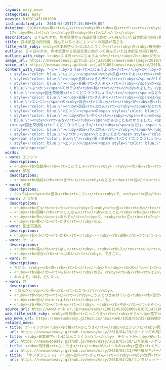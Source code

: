 ```yaml
---
layout: easy_news
categories: easy
newsid: k10011451601000
last_modified_at: '2018-05-25T17:15:00+09:00'
datetime: 2018<ruby>年<rt>ねん</rt></ruby>05<ruby>月<rt>がつ</rt></ruby>25<ruby>日<rt>にち</rt></ruby>
  17<ruby>時<rt>じ</rt></ruby>15<ruby>分<rt>ふん</rt></ruby>
description: ２４日の夕方、熊本空港から羽田空港に向かって飛んでいた日本航空の飛行機が、エンジンの具合が悪くなって熊本空港に戻りました。
title: 日本航空の飛行機　飛んでいるときにエンジンの部品が落ちる
title_with_ruby: <ruby>日本航空<rt>にほんこうくう</rt></ruby>の<ruby>飛行機<rt>ひこうき</rt></ruby>　<ruby>飛<rt>と</rt></ruby>んでいるときにエンジンの<ruby>部品<rt>ぶひん</rt></ruby>が<ruby>落<rt>お</rt></ruby>ちる
outline: ２４日の夕方、熊本空港から羽田空港に向かって飛んでいた日本航空の飛行機が、エンジンの具合が悪くなって熊本空港に戻りました。
outline_with_ruby: <ruby>２４日<rt>にじゅうよっか</rt></ruby>の<ruby>夕方<rt>ゆうがた</rt></ruby>、<ruby>熊本<rt>くまもと</rt></ruby><ruby>空港<rt>くうこう</rt></ruby>から<ruby>羽田<rt>はねだ</rt></ruby><ruby>空港<rt>くうこう</rt></ruby>に<ruby>向<rt>む</rt></ruby>かって<ruby>飛<rt>と</rt></ruby>んでいた<ruby>日本航空<rt>にほんこうくう</rt></ruby>の<ruby>飛行機<rt>ひこうき</rt></ruby>が、エンジンの<ruby>具合<rt>ぐあい</rt></ruby>が<ruby>悪<rt>わる</rt></ruby>くなって<ruby>熊本<rt>くまもと</rt></ruby><ruby>空港<rt>くうこう</rt></ruby>に<ruby>戻<rt>もど</rt></ruby>りました。
image_url: https://newswebeasy.github.io/ja201805/news/web/image/2018/05/25/K10011451601_1805250510_1805250513_01_03.jpg
voice_url: https://newswebeasy.github.io/ja201805/news/easy/voice/2018/05/25/k10011451601000.mp4
content_with_ruby: "<p><ruby>２４日<rt>にじゅうよっか</rt></ruby>の<ruby>夕方<rt>ゆうがた</rt></ruby>、<ruby>熊本<rt>くまもと</rt></ruby><ruby>空港<rt>くうこう</rt></ruby>から<ruby>羽田<rt>はねだ</rt></ruby><ruby>空港<rt>くうこう</rt></ruby>に<ruby>向<rt>む</rt></ruby>かって<ruby>飛<rt>と</rt></ruby>んでいた<ruby>日本航空<rt>にほんこうくう</rt></ruby>の<ruby>飛行機<rt>ひこうき</rt></ruby>が、<span\
  \ style=\"color: blue;\">エンジン</span>の<ruby>具合<rt>ぐあい</rt></ruby>が<ruby>悪<rt>わる</rt></ruby>くなって<ruby>熊本<rt>くまもと</rt></ruby><ruby>空港<rt>くうこう</rt></ruby>に<ruby>戻<rt>もど</rt></ruby>りました。<ruby>熊本<rt>くまもと</rt></ruby><ruby>空港<rt>くうこう</rt></ruby>の<ruby>近<rt>ちか</rt></ruby>くでは、<ruby>小<rt>ちい</rt></ruby>さな<span\
  \ style=\"color: blue;\"><ruby>金属<rt>きんぞく</rt></ruby></span>が１０の<ruby>場所<rt>ばしょ</rt></ruby>に<ruby>落<rt>お</rt></ruby>ちていました。<ruby>熊本県<rt>くまもとけん</rt></ruby><ruby>益城<rt>ましき</rt></ruby><ruby>町<rt>まち</rt></ruby>の<ruby>病院<rt>びょういん</rt></ruby>では、<ruby>窓<rt>まど</rt></ruby>に<span\
  \ style=\"color: blue;\"><ruby>金属<rt>きんぞく</rt></ruby></span>が<span style=\"color:\
  \ blue;\">ぶつかっ</span>てガラスが<ruby>割<rt>わ</rt></ruby>れました。</p>\n<p><span style=\"color:\
  \ blue;\"><ruby>国土交通省<rt>こくどこうつうしょう</rt></ruby></span>などが<ruby>調<rt>しら</rt></ruby>べると、<ruby>落<rt>お</rt></ruby>ちていた<span\
  \ style=\"color: blue;\"><ruby>金属<rt>きんぞく</rt></ruby></span>は<span style=\"color:\
  \ blue;\">エンジン</span>の<ruby>具合<rt>ぐあい</rt></ruby>が<ruby>悪<rt>わる</rt></ruby>くなった<ruby>日本航空<rt>にほんこうくう</rt></ruby>の<ruby>飛行機<rt>ひこうき</rt></ruby>の<span\
  \ style=\"color: blue;\"><ruby>部品<rt>ぶひん</rt></ruby></span>だとわかりました。そして、この<ruby>飛行機<rt>ひこうき</rt></ruby>の<span\
  \ style=\"color: blue;\">エンジン</span>の<span style=\"color: blue;\">ケース</span>に<span\
  \ style=\"color: blue;\"><ruby>約<rt>やく</rt></ruby></span>９ｃｍの<span style=\"color:\
  \ blue;\"><ruby>穴<rt>あな</rt></ruby></span>があることもわかりました。<span style=\"color: blue;\"\
  ><ruby>国土交通省<rt>こくどこうつうしょう</rt></ruby></span>などは、<span style=\"color: blue;\">エンジン</span>の<span\
  \ style=\"color: blue;\"><ruby>部品<rt>ぶひん</rt></ruby></span>が<ruby>壊<rt>こわ</rt></ruby>れて<span\
  \ style=\"color: blue;\">ぶつかっ</span>たときにできた<span style=\"color: blue;\"><ruby>穴<rt>あな</rt></ruby></span>だと<ruby>考<rt>かんが</rt></ruby>えています。</p>\n\
  <p><span style=\"color: blue;\"><ruby>国土交通省<rt>こくどこうつうしょう</rt></ruby></span>は、<ruby>大<rt>おお</rt></ruby>きな<ruby>事故<rt>じこ</rt></ruby>になったかもしれないと<ruby>考<rt>かんが</rt></ruby>えて、<span\
  \ style=\"color: blue;\">エンジン</span>の<span style=\"color: blue;\"><ruby>部品<rt>ぶひん</rt></ruby></span>が<ruby>壊<rt>こわ</rt></ruby>れた<ruby>原因<rt>げんいん</rt></ruby>などを<ruby>調<rt>しら</rt></ruby>べています。</p>\n\
  <p></p>\n<p></p>"
words:
- word: エンジン
  descriptions:
  - <ruby><rb>自動車</rb><rt>じどうしゃ</rt></ruby>・<ruby><rb>船</rb><rt>ふね</rt></ruby>・<ruby><rb>飛行機</rb><rt>ひこうき</rt></ruby>などを<ruby><rb>動</rb><rt>うご</rt></ruby>かす<ruby><rb>力</rb><rt>ちから</rt></ruby>を<ruby><rb>作</rb><rt>つく</rt></ruby>り<ruby><rb>出</rb><rt>だ</rt></ruby>す<ruby><rb>仕組</rb><rt>しく</rt></ruby>み。<ruby><rb>発動機</rb><rt>はつどうき</rt></ruby>。
- word: 部品
  descriptions:
  - <ruby><rb>機械</rb><rt>きかい</rt></ruby>などを<ruby><rb>組</rb><rt>く</rt></ruby>み<ruby><rb>立</rb><rt>た</rt></ruby>てている、<ruby><rb>一</rb><rt>ひと</rt></ruby>つ<ruby><rb>一</rb><rt>ひと</rt></ruby>つの<ruby><rb>部分</rb><rt>ぶぶん</rt></ruby>の<ruby><rb>品</rb><rt>しな</rt></ruby>。<ruby><rb>部分品</rb><rt>ぶぶんひん</rt></ruby>。
- word: 金属
  descriptions:
  - ふつうは<ruby><rb>固体</rb><rt>こたい</rt></ruby>で、<ruby><rb>熱</rb><rt>ねつ</rt></ruby>や<ruby><rb>電気</rb><rt>でんき</rt></ruby>をよく<ruby><rb>伝</rb><rt>つた</rt></ruby>えるもの。<ruby><rb>鉄</rb><rt>てつ</rt></ruby>・<ruby><rb>銅</rb><rt>どう</rt></ruby>・<ruby><rb>金</rb><rt>きん</rt></ruby>・<ruby><rb>銀</rb><rt>ぎん</rt></ruby>・アルミニウムなど。
- word: ぶつかる
  descriptions:
  - <ruby><rb>打</rb><rt>う</rt></ruby>ち<ruby><rb>当</rb><rt>あ</rt></ruby>たる。つき<ruby><rb>当</rb><rt>あ</rt></ruby>たる。
  - <ruby><rb>困難</rb><rt>こんなん</rt></ruby>なことに<ruby><rb>出</rb><rt>で</rt></ruby>あう。
  - <ruby><rb>争</rb><rt>あらそ</rt></ruby>う。<ruby><rb>立</rb><rt>た</rt></ruby>ち<ruby><rb>向</rb><rt>む</rt></ruby>かう。
  - <ruby><rb>重</rb><rt>かさ</rt></ruby>なる。
- word: 国土交通省
  descriptions:
  - <ruby><rb>川</rb><rt>かわ</rt></ruby>・<ruby><rb>道路</rb><rt>どうろ</rt></ruby>・<ruby><rb>建物</rb><rt>たてもの</rt></ruby>などに<ruby><rb>関</rb><rt>かん</rt></ruby>する<ruby><rb>仕事</rb><rt>しごと</rt></ruby>や、<ruby><rb>交通</rb><rt>こうつう</rt></ruby>・<ruby><rb>荷物</rb><rt>にもつ</rt></ruby>の<ruby><rb>運送</rb><rt>うんそう</rt></ruby>などに<ruby><rb>関</rb><rt>かん</rt></ruby>する<ruby><rb>仕事</rb><rt>しごと</rt></ruby>をする<ruby><rb>国</rb><rt>くに</rt></ruby>の<ruby><rb>役所</rb><rt>やくしょ</rt></ruby>。<ruby><rb>国交省</rb><rt>こっこうしょう</rt></ruby>。
- word: ケース
  descriptions:
  - <ruby><rb>箱</rb><rt>はこ</rt></ruby>。<ruby><rb>入</rb><rt>い</rt></ruby>れ<ruby><rb>物</rb><rt>もの</rt></ruby>。
  - <ruby><rb>場合</rb><rt>ばあい</rt></ruby>。できごと。
- word: 約
  descriptions:
  - ちかう。<ruby><rb>取</rb><rt>と</rt></ruby>り<ruby><rb>決</rb><rt>き</rt></ruby>める。
  - <ruby><rb>縮</rb><rt>ちぢ</rt></ruby>める。<ruby><rb>省</rb><rt>はぶ</rt></ruby>く。<ruby><rb>簡単</rb><rt>かんたん</rt></ruby>にする。
  - おおよそ。ほぼ。だいたい。
- word: 穴
  descriptions:
  - くぼんだ<ruby><rb>所</rb><rt>ところ</rt></ruby>。
  - <ruby><rb>向</rb><rt>む</rt></ruby>こうまでつきぬけている<ruby><rb>部分</rb><rt>ぶぶん</rt></ruby>。
  - <ruby><rb>弱</rb><rt>よわ</rt></ruby>いところ。
  - <ruby><rb>損</rb><rt>そん</rt></ruby>。<ruby><rb>不足</rb><rt>ふそく</rt></ruby>。
source_url: http://www3.nhk.or.jp/news/easy/k10011451601000/k10011451601000.html
web_title_with_ruby: <ruby>日航機<rt>にっこうき</rt></ruby>から<ruby>落下<rt>らっか</rt></ruby>の<ruby>金属片<rt>きんぞくへん</rt></ruby>は<ruby>エンジン<rt>えんじん</rt></ruby>の<ruby>部品<rt>ぶひん</rt></ruby>と<ruby>確認<rt>かくにん</rt></ruby>
web_news_url: https://newswebeasy.github.io/news/web/2018/05/25/日航機から落下の金属片はエンジンの部品と確認
related_news:
- title: ボーイングの<ruby>飛行機<rt>ひこうき</rt></ruby>のエンジンに<ruby>問題<rt>もんだい</rt></ruby>が<ruby>起<rt>お</rt></ruby>こる<ruby>可能性<rt>かのうせい</rt></ruby>
  url: https://newswebeasy.github.io/news/easy/2018/04/19/ボーイングの飛行機のエンジンに問題が起こる可能性
- title: <ruby>日本航空<rt>にほんこうくう</rt></ruby>　チケットが<ruby>安<rt>やす</rt></ruby>い<ruby>飛行機<rt>ひこうき</rt></ruby>の<ruby>会社<rt>かいしゃ</rt></ruby>を<ruby>新<rt>あたら</rt></ruby>しく<ruby>作<rt>つく</rt></ruby>る
  url: https://newswebeasy.github.io/news/easy/2018/05/10/日本航空-チケットが安い飛行機の会社を新しく作る
- title: <ruby>飛行機<rt>ひこうき</rt></ruby>がネパールの<ruby>空港<rt>くうこう</rt></ruby>に<ruby>下<rt>お</rt></ruby>りるとき<ruby>失敗<rt>しっぱい</rt></ruby>　４９<ruby>人<rt>にん</rt></ruby><ruby>亡<rt>な</rt></ruby>くなる
  url: https://newswebeasy.github.io/news/easy/2018/03/13/飛行機がネパールの空港に下りるとき失敗-49人亡くなる
- title: 「ホンダジェット」　<ruby>去年<rt>きょねん</rt></ruby><ruby>世界<rt>せかい</rt></ruby>でいちばん<ruby>売<rt>う</rt></ruby>れた
  url: https://newswebeasy.github.io/news/easy/2018/02/26/ホンダジェット-去年世界でいちばん売れた
...
```

